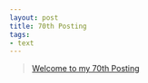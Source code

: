 ```yaml
---
layout: post
title: 70th Posting
tags: 
- text
---
```


> [Welcome to my 70th Posting](https://janghan-kor.tistory.com/397)
